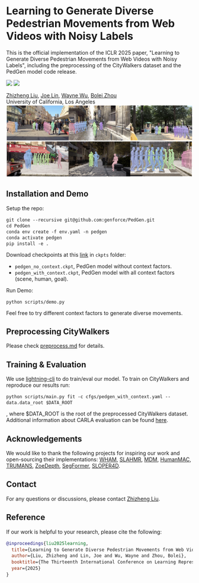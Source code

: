# Learning to Generate Diverse Pedestrian Movements from Web Videos with Noisy Labels

This is the official implementation of the ICLR 2025 paper, "Learning to Generate Diverse Pedestrian Movements from Web Videos with Noisy Labels", including the preprocessing of the CityWalkers dataset and the PedGen model code release.

<a href="https://arxiv.org/abs/2410.07500"><img src="https://img.shields.io/badge/arXiv-Paper-red"></a> 
<a href="https://genforce.github.io/PedGen"><img src="https://img.shields.io/badge/Project-Page-yellow"></a>

[Zhizheng Liu](https://scholar.google.com/citations?user=Asc7j9oAAAAJ&hl=en), [Joe Lin](https://github.com/joe-lin-tech), [Wayne Wu](https://wywu.github.io/), [Bolei Zhou](https://boleizhou.github.io/)
 <br>
     University of California, Los Angeles
 <br>
 ![Teaser](/docs/assets/teaser.jpg)

## Installation and Demo
Setup the repo:
```
git clone --recursive git@github.com:genforce/PedGen.git
cd PedGen
conda env create -f env.yaml -n pedgen 
conda activate pedgen
pip install -e .
```

Download checkpoints at this [link](https://drive.google.com/drive/folders/1JZAqARnNjt2H6vpGh2PJe09hYIC6S3Es?usp=sharing) in `ckpts` folder:
- `pedgen_no_context.ckpt`, PedGen model without context factors. 
- `pedgen_with_context.ckpt`, PedGen model with all context factors (scene, human, goal).

Run Demo:
```
python scripts/demo.py
```
Feel free to try different context factors to generate diverse movements.

 
## Preprocessing CityWalkers

Please check [preprocess.md](preprocess/preprocess.md) for details.

## Training & Evaluation
We use [lightning-cli](https://lightning.ai/docs/pytorch/stable/cli/lightning_cli.html) to do train/eval our model. 
To train on CityWalkers and reproduce our results run:
```
python scripts/main.py fit -c cfgs/pedgen_with_context.yaml --data.data_root $DATA_ROOT
```
, where $DATA_ROOT is the root of the preprocessed CityWalkers dataset. Additional information about CARLA evaluation can be found [here](pedgen/eval/carla_eval.md).

## Acknowledgements
We would like to thank the following projects for inspiring our work and open-sourcing their implementations: [WHAM](https://github.com/yohanshin/WHAM), [SLAHMR](https://github.com/vye16/slahmr), [MDM](https://github.com/GuyTevet/motion-diffusion-model), [HumanMAC](https://github.com/LinghaoChan/HumanMAC), [TRUMANS](https://github.com/jnnan/trumans_utils), [ZoeDepth](https://github.com/isl-org/ZoeDepth), [SegFormer](https://github.com/NVlabs/SegFormer), [SLOPER4D](https://github.com/climbingdaily/SLOPER4D).

## Contact

For any questions or discussions, please contact [Zhizheng Liu](zhizheng@cs.ucla.edu).

## Reference

If our work is helpful to your research, please cite the following:

```bibtex
@inproceedings{liu2025learning,
  title={Learning to Generate Diverse Pedestrian Movements from Web Videos with Noisy Labels},
  author={Liu, Zhizheng and Lin, Joe and Wu, Wayne and Zhou, Bolei},
  booktitle={The Thirteenth International Conference on Learning Representations},
  year={2025}
}
```